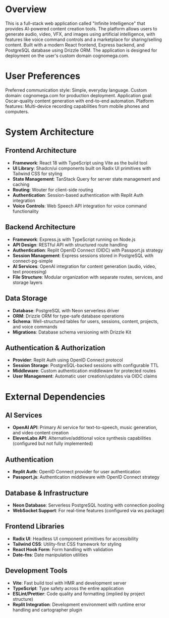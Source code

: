 # Overview

This is a full-stack web application called "Infinite Intelligence" that provides AI-powered content creation tools. The platform allows users to generate audio, video, VFX, and images using artificial intelligence, with features like voice command controls and a marketplace for sharing/selling content. Built with a modern React frontend, Express backend, and PostgreSQL database using Drizzle ORM. The application is designed for deployment on the user's custom domain cognomega.com.

# User Preferences

Preferred communication style: Simple, everyday language.
Custom domain: cognomega.com for production deployment.
Application goal: Oscar-quality content generation with end-to-end automation.
Platform features: Multi-device recording capabilities from mobile phones and computers.

# System Architecture

## Frontend Architecture
- **Framework**: React 18 with TypeScript using Vite as the build tool
- **UI Library**: Shadcn/ui components built on Radix UI primitives with Tailwind CSS for styling
- **State Management**: TanStack Query for server state management and caching
- **Routing**: Wouter for client-side routing
- **Authentication**: Session-based authentication with Replit Auth integration
- **Voice Controls**: Web Speech API integration for voice command functionality

## Backend Architecture
- **Framework**: Express.js with TypeScript running on Node.js
- **API Design**: RESTful API with structured route handling
- **Authentication**: Replit OpenID Connect (OIDC) with Passport.js strategy
- **Session Management**: Express sessions stored in PostgreSQL with connect-pg-simple
- **AI Services**: OpenAI integration for content generation (audio, video, text processing)
- **File Structure**: Modular organization with separate routes, services, and storage layers

## Data Storage
- **Database**: PostgreSQL with Neon serverless driver
- **ORM**: Drizzle ORM for type-safe database operations
- **Schema**: Well-structured tables for users, sessions, content, projects, and voice commands
- **Migrations**: Database schema versioning with Drizzle Kit

## Authentication & Authorization
- **Provider**: Replit Auth using OpenID Connect protocol
- **Session Storage**: PostgreSQL-backed sessions with configurable TTL
- **Middleware**: Custom authentication middleware for protected routes
- **User Management**: Automatic user creation/updates via OIDC claims

# External Dependencies

## AI Services
- **OpenAI API**: Primary AI service for text-to-speech, music generation, and video content creation
- **ElevenLabs API**: Alternative/additional voice synthesis capabilities (configured but not fully implemented)

## Authentication
- **Replit Auth**: OpenID Connect provider for user authentication
- **Passport.js**: Authentication middleware with OpenID Connect strategy

## Database & Infrastructure
- **Neon Database**: Serverless PostgreSQL hosting with connection pooling
- **WebSocket Support**: For real-time features (configured via ws package)

## Frontend Libraries
- **Radix UI**: Headless UI component primitives for accessibility
- **Tailwind CSS**: Utility-first CSS framework for styling
- **React Hook Form**: Form handling with validation
- **Date-fns**: Date manipulation utilities

## Development Tools
- **Vite**: Fast build tool with HMR and development server
- **TypeScript**: Type safety across the entire application
- **ESLint/Prettier**: Code quality and formatting (implied by project structure)
- **Replit Integration**: Development environment with runtime error handling and cartographer plugin